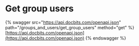 # Get group users

{% swagger src="https://api.docbits.com/openapi.json" path="/groups_and_users/get_group_users" method="get" %}
[https://api.docbits.com/openapi.json](https://api.docbits.com/openapi.json)
{% endswagger %}
